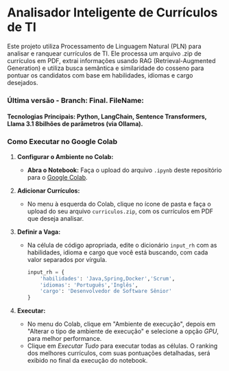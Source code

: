 # Analisador Inteligente de Currículos de TI
Este projeto utiliza Processamento de Linguagem Natural (PLN) para analisar e ranquear currículos de TI. Ele processa um arquivo .zip de currículos em PDF, extrai informações usando RAG (Retrieval-Augmented Generation) e utiliza busca semântica e similaridade do cosseno para pontuar os candidatos com base em habilidades, idiomas e cargo desejados.

### Última versão - Branch: Final. FileName: 

#### Tecnologias Principais: Python, LangChain, Sentence Transformers, Llama 3.1 8bilhões de parâmetros (via Ollama).

### Como Executar no Google Colab

1.  **Configurar o Ambiente no Colab:**
    * **Abra o Notebook:** Faça o upload do arquivo `.ipynb` deste repositório para o [Google Colab](https://colab.research.google.com/).
2.  **Adicionar Currículos:**
    * No menu à esquerda do Colab, clique no ícone de pasta e faça o upload do seu arquivo `curriculos.zip`, com os currículos em PDF que deseja analisar.
3.  **Definir a Vaga:**
    * Na célula de código apropriada, edite o dicionário `input_rh` com as habilidades, idioma e cargo que você está buscando, com cada valor separados por vírgula.
        ```python
        input_rh = {
            'habilidades': 'Java,Spring,Docker','Scrum',
            'idiomas': 'Português','Inglês',
            'cargo': 'Desenvolvedor de Software Sênior'
        }
        ```

4.  **Executar:**
    * No menu do Colab, clique em "Ambiente de execução", depois em "Alterar o tipo de ambiente de execução" e selecione a opção *GPU*, para melhor performance.
    * Clique em *Executar Tudo* para executar todas as células.
O ranking dos melhores currículos, com suas pontuações detalhadas, será exibido no final da execução do notebook.
